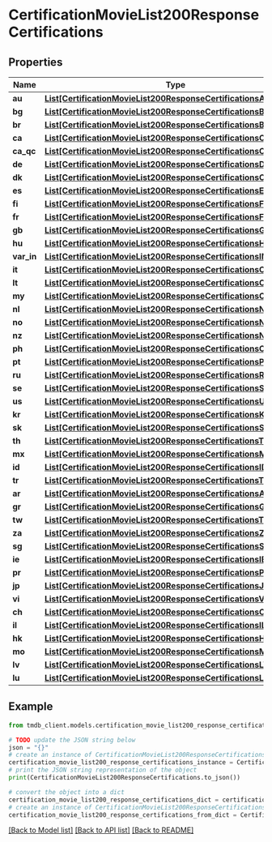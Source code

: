 # CertificationMovieList200ResponseCertifications


## Properties

Name | Type | Description | Notes
------------ | ------------- | ------------- | -------------
**au** | [**List[CertificationMovieList200ResponseCertificationsAUInner]**](CertificationMovieList200ResponseCertificationsAUInner.md) |  | [optional] 
**bg** | [**List[CertificationMovieList200ResponseCertificationsBGInner]**](CertificationMovieList200ResponseCertificationsBGInner.md) |  | [optional] 
**br** | [**List[CertificationMovieList200ResponseCertificationsBRInner]**](CertificationMovieList200ResponseCertificationsBRInner.md) |  | [optional] 
**ca** | [**List[CertificationMovieList200ResponseCertificationsCAInner]**](CertificationMovieList200ResponseCertificationsCAInner.md) |  | [optional] 
**ca_qc** | [**List[CertificationMovieList200ResponseCertificationsCAQCInner]**](CertificationMovieList200ResponseCertificationsCAQCInner.md) |  | [optional] 
**de** | [**List[CertificationMovieList200ResponseCertificationsDEInner]**](CertificationMovieList200ResponseCertificationsDEInner.md) |  | [optional] 
**dk** | [**List[CertificationMovieList200ResponseCertificationsCAQCInner]**](CertificationMovieList200ResponseCertificationsCAQCInner.md) |  | [optional] 
**es** | [**List[CertificationMovieList200ResponseCertificationsESInner]**](CertificationMovieList200ResponseCertificationsESInner.md) |  | [optional] 
**fi** | [**List[CertificationMovieList200ResponseCertificationsFIInner]**](CertificationMovieList200ResponseCertificationsFIInner.md) |  | [optional] 
**fr** | [**List[CertificationMovieList200ResponseCertificationsFRInner]**](CertificationMovieList200ResponseCertificationsFRInner.md) |  | [optional] 
**gb** | [**List[CertificationMovieList200ResponseCertificationsGBInner]**](CertificationMovieList200ResponseCertificationsGBInner.md) |  | [optional] 
**hu** | [**List[CertificationMovieList200ResponseCertificationsHUInner]**](CertificationMovieList200ResponseCertificationsHUInner.md) |  | [optional] 
**var_in** | [**List[CertificationMovieList200ResponseCertificationsINInner]**](CertificationMovieList200ResponseCertificationsINInner.md) |  | [optional] 
**it** | [**List[CertificationMovieList200ResponseCertificationsCAQCInner]**](CertificationMovieList200ResponseCertificationsCAQCInner.md) |  | [optional] 
**lt** | [**List[CertificationMovieList200ResponseCertificationsCAQCInner]**](CertificationMovieList200ResponseCertificationsCAQCInner.md) |  | [optional] 
**my** | [**List[CertificationMovieList200ResponseCertificationsCAQCInner]**](CertificationMovieList200ResponseCertificationsCAQCInner.md) |  | [optional] 
**nl** | [**List[CertificationMovieList200ResponseCertificationsNLInner]**](CertificationMovieList200ResponseCertificationsNLInner.md) |  | [optional] 
**no** | [**List[CertificationMovieList200ResponseCertificationsNOInner]**](CertificationMovieList200ResponseCertificationsNOInner.md) |  | [optional] 
**nz** | [**List[CertificationMovieList200ResponseCertificationsNZInner]**](CertificationMovieList200ResponseCertificationsNZInner.md) |  | [optional] 
**ph** | [**List[CertificationMovieList200ResponseCertificationsCAQCInner]**](CertificationMovieList200ResponseCertificationsCAQCInner.md) |  | [optional] 
**pt** | [**List[CertificationMovieList200ResponseCertificationsPTInner]**](CertificationMovieList200ResponseCertificationsPTInner.md) |  | [optional] 
**ru** | [**List[CertificationMovieList200ResponseCertificationsRUInner]**](CertificationMovieList200ResponseCertificationsRUInner.md) |  | [optional] 
**se** | [**List[CertificationMovieList200ResponseCertificationsSEInner]**](CertificationMovieList200ResponseCertificationsSEInner.md) |  | [optional] 
**us** | [**List[CertificationMovieList200ResponseCertificationsUSInner]**](CertificationMovieList200ResponseCertificationsUSInner.md) |  | [optional] 
**kr** | [**List[CertificationMovieList200ResponseCertificationsKRInner]**](CertificationMovieList200ResponseCertificationsKRInner.md) |  | [optional] 
**sk** | [**List[CertificationMovieList200ResponseCertificationsSKInner]**](CertificationMovieList200ResponseCertificationsSKInner.md) |  | [optional] 
**th** | [**List[CertificationMovieList200ResponseCertificationsTHInner]**](CertificationMovieList200ResponseCertificationsTHInner.md) |  | [optional] 
**mx** | [**List[CertificationMovieList200ResponseCertificationsMXInner]**](CertificationMovieList200ResponseCertificationsMXInner.md) |  | [optional] 
**id** | [**List[CertificationMovieList200ResponseCertificationsIDInner]**](CertificationMovieList200ResponseCertificationsIDInner.md) |  | [optional] 
**tr** | [**List[CertificationMovieList200ResponseCertificationsTRInner]**](CertificationMovieList200ResponseCertificationsTRInner.md) |  | [optional] 
**ar** | [**List[CertificationMovieList200ResponseCertificationsARInner]**](CertificationMovieList200ResponseCertificationsARInner.md) |  | [optional] 
**gr** | [**List[CertificationMovieList200ResponseCertificationsGRInner]**](CertificationMovieList200ResponseCertificationsGRInner.md) |  | [optional] 
**tw** | [**List[CertificationMovieList200ResponseCertificationsTWInner]**](CertificationMovieList200ResponseCertificationsTWInner.md) |  | [optional] 
**za** | [**List[CertificationMovieList200ResponseCertificationsZAInner]**](CertificationMovieList200ResponseCertificationsZAInner.md) |  | [optional] 
**sg** | [**List[CertificationMovieList200ResponseCertificationsSGInner]**](CertificationMovieList200ResponseCertificationsSGInner.md) |  | [optional] 
**ie** | [**List[CertificationMovieList200ResponseCertificationsIEInner]**](CertificationMovieList200ResponseCertificationsIEInner.md) |  | [optional] 
**pr** | [**List[CertificationMovieList200ResponseCertificationsPRInner]**](CertificationMovieList200ResponseCertificationsPRInner.md) |  | [optional] 
**jp** | [**List[CertificationMovieList200ResponseCertificationsJPInner]**](CertificationMovieList200ResponseCertificationsJPInner.md) |  | [optional] 
**vi** | [**List[CertificationMovieList200ResponseCertificationsVIInner]**](CertificationMovieList200ResponseCertificationsVIInner.md) |  | [optional] 
**ch** | [**List[CertificationMovieList200ResponseCertificationsCHInner]**](CertificationMovieList200ResponseCertificationsCHInner.md) |  | [optional] 
**il** | [**List[CertificationMovieList200ResponseCertificationsILInner]**](CertificationMovieList200ResponseCertificationsILInner.md) |  | [optional] 
**hk** | [**List[CertificationMovieList200ResponseCertificationsHKInner]**](CertificationMovieList200ResponseCertificationsHKInner.md) |  | [optional] 
**mo** | [**List[CertificationMovieList200ResponseCertificationsMOInner]**](CertificationMovieList200ResponseCertificationsMOInner.md) |  | [optional] 
**lv** | [**List[CertificationMovieList200ResponseCertificationsLVInner]**](CertificationMovieList200ResponseCertificationsLVInner.md) |  | [optional] 
**lu** | [**List[CertificationMovieList200ResponseCertificationsLUInner]**](CertificationMovieList200ResponseCertificationsLUInner.md) |  | [optional] 

## Example

```python
from tmdb_client.models.certification_movie_list200_response_certifications import CertificationMovieList200ResponseCertifications

# TODO update the JSON string below
json = "{}"
# create an instance of CertificationMovieList200ResponseCertifications from a JSON string
certification_movie_list200_response_certifications_instance = CertificationMovieList200ResponseCertifications.from_json(json)
# print the JSON string representation of the object
print(CertificationMovieList200ResponseCertifications.to_json())

# convert the object into a dict
certification_movie_list200_response_certifications_dict = certification_movie_list200_response_certifications_instance.to_dict()
# create an instance of CertificationMovieList200ResponseCertifications from a dict
certification_movie_list200_response_certifications_from_dict = CertificationMovieList200ResponseCertifications.from_dict(certification_movie_list200_response_certifications_dict)
```
[[Back to Model list]](../README.md#documentation-for-models) [[Back to API list]](../README.md#documentation-for-api-endpoints) [[Back to README]](../README.md)


